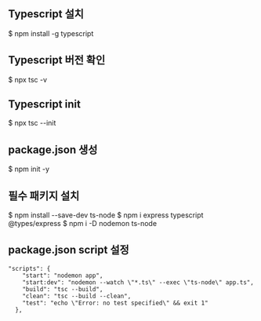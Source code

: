 ## Typescript 설치

$ npm install -g typescript

## Typescript 버전 확인

$ npx tsc -v

## Typescript init

$ npx tsc --init

## package.json 생성

$ npm init -y

## 필수 패키지 설치

$ npm install --save-dev ts-node
$ npm i express typescript @types/express
$ npm i -D nodemon ts-node

## package.json script 설정

```
"scripts": {
    "start": "nodemon app",
    "start:dev": "nodemon --watch \"*.ts\" --exec \"ts-node\" app.ts",
    "build": "tsc --build",
    "clean": "tsc --build --clean",
    "test": "echo \"Error: no test specified\" && exit 1"
  },
```
